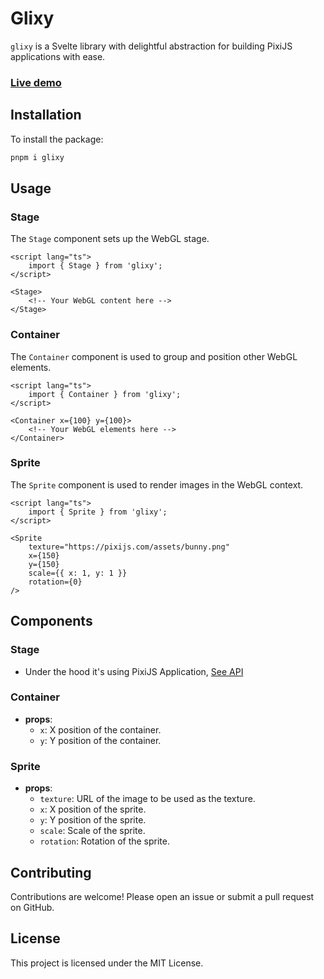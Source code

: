 # Glixy

`glixy` is a Svelte library with delightful abstraction for building PixiJS applications with ease.

### [Live demo](https://www.glixy.dev)

## Installation

To install the package:

```sh
pnpm i glixy
```

## Usage

### Stage

The `Stage` component sets up the WebGL stage.

```svelte
<script lang="ts">
	import { Stage } from 'glixy';
</script>

<Stage>
	<!-- Your WebGL content here -->
</Stage>
```

### Container

The `Container` component is used to group and position other WebGL elements.

```svelte
<script lang="ts">
	import { Container } from 'glixy';
</script>

<Container x={100} y={100}>
	<!-- Your WebGL elements here -->
</Container>
```

### Sprite

The `Sprite` component is used to render images in the WebGL context.

```svelte
<script lang="ts">
	import { Sprite } from 'glixy';
</script>

<Sprite
	texture="https://pixijs.com/assets/bunny.png"
	x={150}
	y={150}
	scale={{ x: 1, y: 1 }}
	rotation={0}
/>
```

## Components

### Stage

- Under the hood it's using PixiJS Application, [See API](https://pixijs.download/dev/docs/app.ApplicationOptions.html)

### Container

- **props**:
  - `x`: X position of the container.
  - `y`: Y position of the container.

### Sprite

- **props**:
  - `texture`: URL of the image to be used as the texture.
  - `x`: X position of the sprite.
  - `y`: Y position of the sprite.
  - `scale`: Scale of the sprite.
  - `rotation`: Rotation of the sprite.

## Contributing

Contributions are welcome! Please open an issue or submit a pull request on GitHub.

## License

This project is licensed under the MIT License.
